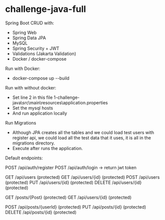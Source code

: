 # challenge-java-full

Spring Boot CRUD with:
- Spring Web
- Spring Data JPA
- MySQL
- Spring Security + JWT
- Validations (Jakarta Validation)
- Docker / docker-compose

Run with Docker:
- docker-compose up --build


Run with without docker:

- Set line 2 in this file 
      1-challenge-java\src\main\resources\application.properties
- Set the mysql hosts
- And run application locally

Run Migrations
- Although JPA creates all the tables and we could load test users with register api, we could load all the test data that it uses, it is all in the migrations directory.
- Execute after runs the application.

  

Default endpoints:

POST  /api/auth/register
POST  /api/auth/login -> return jwt token


GET   /api/users      (protected)
GET   /api/users/{id} (protected)
POST  /api/users      (protected)
PUT   /api/users/{id} (protected)
DELETE /api/users/{id} (protected)

GET   /posts/{Post}     (protected)
GET   /api/users/{id} (protected)

POST  /api/posts/{userId}  (protected)
PUT   /api/posts/{id} (protected)
DELETE /api/posts/{id} (protected)


